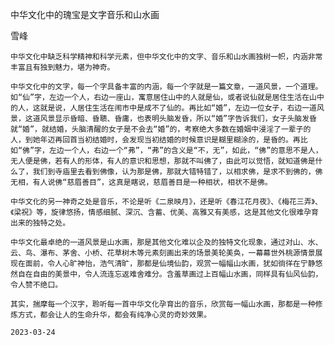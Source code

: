 中华文化中的瑰宝是文字音乐和山水画

雪峰


    中华文化中缺乏科学精神和科学元素，但中华文化中的文字、音乐和山水画独树一帜，内涵非常丰富且有独到魅力，堪为神奇。

    中华文化中的文字，每一个字具备丰富的内涵，每一个字就是一篇文章，一道风景，一个道理。如“仙”字，左边一个人，右边一座山，寓意居住山中的人就是仙，或者说仙就是居住生活在山中的人，这就是说，人居住生活在闹市中是成不了仙的。再比如“婚”，左边一位女子，右边一道风景，这道风景显示昏暗、昏聩、昏庸，也表明头脑发昏，所以“婚”字告诉我们，女子头脑发昏就“婚”，就结婚，头脑清醒的女子是不会去“婚”的，考察绝大多数在婚姻中浸淫了一辈子的人，到她年迈再回首当初结婚时，会发现当初结婚的时候意识是糊里糊涂的，是昏的。再比如“佛”字，左边一个人，右边一个“弗”，“弗”的含义是“不，无”，如此，“佛”的意思不是人，无人便是佛，若有人的形体，有人的意识和思想，那就不叫佛了，由此可以觉悟，就知道佛是什么了，我们到寺庙里去看到佛像，认为那是佛，那就大错特错了，以相求佛，是求不到佛的，佛无相，有人说佛“慈眉善目”，这真是瞎说，慈眉善目是一种相状，相状不是佛。

    中华文化的另一神奇之处是音乐，不论是听《二泉映月》，还是听《春江花月夜》、《梅花三弄》、《梁祝》等，旋律悠扬，情感细腻、深沉、含蓄、优美、高雅又有美感，这是其他文化很难孕育出来的独特之处。

    中华文化最卓绝的一道风景是山水画，那是其他文化难以企及的独特文化现象，通过对山、水、云、鸟、瀑布、茅舍、小桥、花草树木等元素刻画出来的场景美轮美奂，一幕幕世外桃源情景展现在面前，令人心旷神怡，浩气清旷，那都是仙境仙韵，观赏一幅幅山水画，犹如徜徉在宁静悠然自在自由的美景中，令人流连忘返难舍难分。含羞草画过上百幅山水画，同样具有仙风仙韵，令人赞不绝口。

    其实，揣摩每一个汉字，聆听每一首中华文化孕育出的音乐，欣赏每一幅山水画，那都是一种修炼方式，都会让人的生命升华，都会有纯净心灵的奇妙效果。

    2023-03-24
